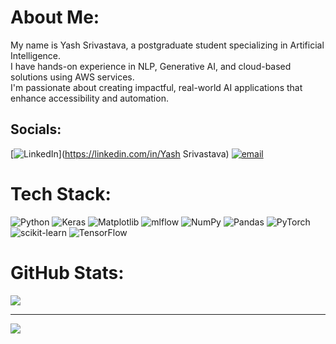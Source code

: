 #  About Me:
My name is Yash Srivastava, a postgraduate student specializing in Artificial Intelligence.<br>I have hands-on experience in NLP, Generative AI, and cloud-based solutions using AWS services.<br>I'm passionate about creating impactful, real-world AI applications that enhance accessibility and automation.


##  Socials:
[![LinkedIn](https://img.shields.io/badge/LinkedIn-%230077B5.svg?logo=linkedin&logoColor=white)](https://linkedin.com/in/Yash Srivastava) [![email](https://img.shields.io/badge/Email-D14836?logo=gmail&logoColor=white)](mailto:yashsrivastava1506@gmail.com) 

#  Tech Stack:
![Python](https://img.shields.io/badge/python-3670A0?style=for-the-badge&logo=python&logoColor=ffdd54) ![Keras](https://img.shields.io/badge/Keras-%23D00000.svg?style=for-the-badge&logo=Keras&logoColor=white) ![Matplotlib](https://img.shields.io/badge/Matplotlib-%23ffffff.svg?style=for-the-badge&logo=Matplotlib&logoColor=black) ![mlflow](https://img.shields.io/badge/mlflow-%23d9ead3.svg?style=for-the-badge&logo=numpy&logoColor=blue) ![NumPy](https://img.shields.io/badge/numpy-%23013243.svg?style=for-the-badge&logo=numpy&logoColor=white) ![Pandas](https://img.shields.io/badge/pandas-%23150458.svg?style=for-the-badge&logo=pandas&logoColor=white) ![PyTorch](https://img.shields.io/badge/PyTorch-%23EE4C2C.svg?style=for-the-badge&logo=PyTorch&logoColor=white) ![scikit-learn](https://img.shields.io/badge/scikit--learn-%23F7931E.svg?style=for-the-badge&logo=scikit-learn&logoColor=white) ![TensorFlow](https://img.shields.io/badge/TensorFlow-%23FF6F00.svg?style=for-the-badge&logo=TensorFlow&logoColor=white)
#  GitHub Stats:

![](https://github-readme-stats.vercel.app/api/top-langs/?username=SrivastavaYash15&theme=dark&hide_border=false&include_all_commits=false&count_private=false&layout=compact)

---
[![](https://visitcount.itsvg.in/api?id=SrivastavaYash15&icon=0&color=0)](https://visitcount.itsvg.in)

<!-- Proudly created with GPRM ( https://gprm.itsvg.in ) -->
